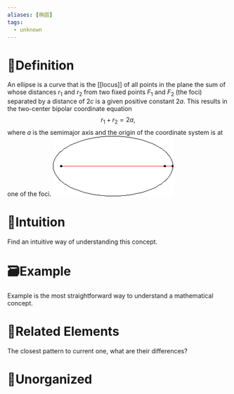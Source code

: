 ```yaml
---
aliases: [椭圆]
tags:
  - unknown
---
```



# 📝Definition
An ellipse is a curve that is the [[locus]] of all points in the plane the sum of whose distances $r_1$ and $r_2$ from two fixed points $F_1$ and $F_2$ (the foci) separated by a distance of $2c$ is a given positive constant $2a$. This results in the two-center bipolar coordinate equation
$$
r_1+r_2=2a, 
$$
where $a$ is the semimajor axis and the origin of the coordinate system is at one of the foci.
![|200](../assets/ellipse.gif)

# 🧠Intuition
Find an intuitive way of understanding this concept.

# 🗃Example
Example is the most straightforward way to understand a mathematical concept.

# 🌱Related Elements
The closest pattern to current one, what are their differences?


# 🍂Unorganized